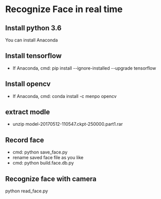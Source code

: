 # Recognize Face in real time

## Install python 3.6
You can install Anaconda

## Install tensorflow
- If Anaconda, cmd: pip install --ignore-installed --upgrade tensorflow

## Install opencv
- If Anaconda, cmd: conda install -c menpo opencv

## extract modle
- unzip model-20170512-110547.ckpt-250000.part1.rar

## Record face
- cmd: python save_face.py
- rename saved face file as you like
- cmd: python build.face.db.py

## Recognize face with camera
python read_face.py
